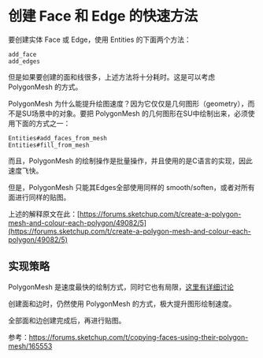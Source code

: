 # 创建 Face 和 Edge 的快速方法

要创建实体 Face 或 Edge，使用 Entities 的下面两个方法：

    add_face
    add_edges

但是如果要创建的面和线很多，上述方法将十分耗时。这是可以考虑 PolygonMesh 的方式。

PolygonMesh 为什么能提升绘图速度？因为它仅仅是几何图形（geometry），而不是SU场景中的对象。要把 PolygonMesh 的几何图形在SU中绘制出来，必须使用下面的方式之一：

    Entities#add_faces_from_mesh
    Entities#fill_from_mesh

而且，PolygonMesh 的绘制操作是批量操作，并且使用的是C语言的实现，因此速度飞快。

但是，PolygonMesh 只能其Edges全部使用同样的 smooth/soften，或者对所有面进行同样的贴图。

上述的解释原文在此：[https://forums.sketchup.com/t/create-a-polygon-mesh-and-colour-each-polygon/49082/5](https://forums.sketchup.com/t/create-a-polygon-mesh-and-colour-each-polygon/49082/5)



## 实现策略

PolygonMesh 是速度最快的绘制方式，同时它也有局限，[这里有详细讨论](https://forums.sketchup.com/t/any-way-to-speed-up-adding-faces-and-edges/162196)

创建面和边时，仍然使用 PolygonMesh 的方式，极大提升图形绘制速度。

全部面和边创建完成后，再进行贴图。



参考：https://forums.sketchup.com/t/copying-faces-using-their-polygon-mesh/165553




